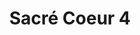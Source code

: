 ---
weight: 1
images:
- /images/photos/20230405 - Sortie Photo - Stéphane G. - 0054.jpg
title: Sacré Coeur 4
tags:
- architecture
---